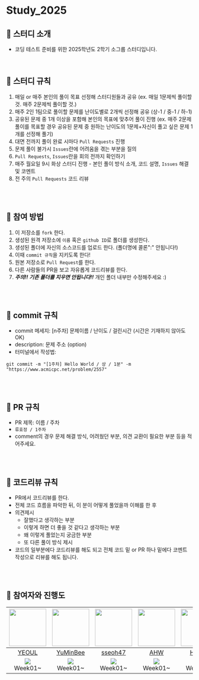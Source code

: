 # Study_2025
## 📌 스터디 소개

- 코딩 테스트 준비를 위한 2025학년도 2학기 소그룹 스터디입니다.

<br>

## 📌 스터디 규칙

1. 매일 or 매주 본인의 풀이 목표 선정해 스터디원들과 공유 (ex. 매일 1문제씩 풀이할 것. 매주 2문제씩 풀이할 것.)
2. 매주 2인 1팀으로 풀이할 문제를 난이도별로 2개씩 선정해 공유 (상-1 / 중-1 / 하-1)
3. 공유된 문제 중 1개 이상을 포함해 본인의 목표에 맞추어 풀이 진행 (ex. 매주 2문제 풀이를 목표할 경우 공유된 문제 중 원하는 난이도의 1문제+자신이 풀고 싶은 문제 1개를 선정해 풀기)
4. 대면 전까지 풀이 완료 시마다 `Pull Requests` 진행
5. 문제 풀이 불가시 `Issues`란에 어려움을 겪는 부분을 질의
6. `Pull Requests`, `Issues`란을 회의 전까지 확인하기
7. 매주 월요일 9시 화상 스터디 진행 - 본인 풀이 방식 소개, 코드 설명, `Issues` 해결 및 코멘트
8. 전 주의 `Pull Requests` 코드 리뷰

<br />
<br />

## 📌 참여 방법
1. 이 저장소를 `fork` 한다.
2. 생성된 원격 저장소에 `이름` 혹은 `github ID`로 폴더를 생성한다.
3. 생성된 폴더에 자신의 소스코드를 업로드 한다. (폴더명에 콜론":" 안됩니다!)
4. 이때 `commit 규칙`을 지키도록 한다!
5. 원본 저장소로 `Pull Request`를 한다.
6. 다른 사람들의 PR을 보고 자유롭게 코드리뷰를 한다.
7. ***주의!! 기존 폴더를 지우면 안됩니다!!*** 개인 폴더 내부만 수정해주세요 :)

<br />
<br />

## 📌 commit 규칙
- commit 메세지: [n주차] 문제이름 / 난이도 / 걸린시간 (시간은 기재하지 않아도 OK)
- description: 문제 주소 (option)
- 터미널에서 작성법: 
```
git commit -m "[1주차] Hello World / 상 / 1분" -m "https://www.acmicpc.net/problem/2557"
```

<br />
<br />

## 📌 PR 규칙
- PR 제목: 이름 / 주차
-  ```류효정 / 1주차```
-  comment의 경우 문제 해결 방식, 어려웠던 부분, 의견 교환이 필요한 부분 등을 적어주세요.

<br />
<br />

## 📌 코드리뷰 규칙
- PR에서 코드리뷰를 한다.
- 전체 코드 흐름을 파악한 뒤, 이 분이 어떻게 풀었을까 이해를 한 후 
- 의견제시
  -   잘했다고 생각하는 부분
  -   이렇게 하면 더 좋을 것 같다고 생각하는 부분
  -   왜 이렇게 풀었는지 궁금한 부분
  -   또 다른 풀이 방식 제시
- 코드의 일부분에다 코드리뷰를 해도 되고 전체 코드 밑 or PR 하나 밑에다 코멘트 작성으로 리뷰를 해도 됩니다.

<br />
<br />

## 📌 참여자와 진행도
|<img src="https://avatars.githubusercontent.com/u/92625845?v=4" width="100" height="100"/>|<img src="https://avatars.githubusercontent.com/u/211655416?v=4" width="100" height="100"/>|<img src="https://avatars.githubusercontent.com/u/108114351?v=4" width="100" height="100"/>|<img src="https://avatars.githubusercontent.com/u/153744936?v=4" width="100" height="100"/>|<img src="https://avatars.githubusercontent.com/u/118596886?v=4" width="100" height="100"/>|<img src="https://avatars.githubusercontent.com/u/204812467?v=4" width="100" height="100"/>|<img src="https://avatars.githubusercontent.com/u/182756186?v=4" width="100" height="100"/>|
|:-:|:-:|:-:|:-:|:-:|:-:|:-:|
|[YEOUL](https://github.com/YEOUL0520)|[YuMinBee](https://github.com/YuMinBee)|[sseoh47](https://github.com/sseoh47)|[AHW](https://github.com/NotHyoone)|[Hyelim](https://github.com/hyellm)|[haycho33](https://github.com/haycho33)|[owhat](https://github.com/owhat02)|
|<img src="https://img.shields.io/badge/Java-007396?style=flat&logo=Java&logoColor=white"/><br/>Week01~|<img src="https://img.shields.io/badge/C++-00599C?style=flat&logo=cplusplus&logoColor=white"/><br/>Week01~|<img src="https://img.shields.io/badge/Java-007396?style=flat&logo=Java&logoColor=white"/><br/>Week01~|<img src="https://img.shields.io/badge/C++-00599C?style=flat&logo=cplusplus&logoColor=white"/><br/>Week01~|<img src="https://img.shields.io/badge/C++-00599C?style=flat&logo=cplusplus&logoColor=white"/><br/>Week01~|<img src="https://img.shields.io/badge/C++-00599C?style=flat&logo=cplusplus&logoColor=white"/><br/>Week01~|<img src="https://img.shields.io/badge/C++-00599C?style=flat&logo=cplusplus&logoColor=white"/><br/>Week01~|

